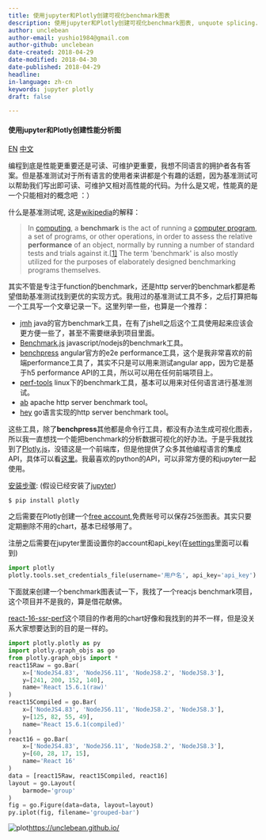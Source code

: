 ```yaml
---
title: 使用jupyter和Plotly创建可视化benchmark图表
description: 使用jupyter和Plotly创建可视化benchmark图表, unquote splicing.
author: unclebean
author-email: yushio1984@gmail.com
author-github: unclebean
date-created: 2018-04-29
date-modified: 2018-04-30
date-published: 2018-04-29
headline:
in-language: zh-cn
keywords: jupyter plotly 
draft: false

---
```


#### 使用jupyter和Plotly创建性能分析图

[EN](https://unclebean.github.io/performance-chart_en.html) [中文](https://unclebean.github.io/performance-chart.html)

编程到底是性能更重要还是可读、可维护更重要，我想不同语言的拥护者各有答案。但是基准测试对于所有语言的使用者来讲都是个有趣的话题，因为基准测试可以帮助我们写出即可读、可维护又相对高性能的代码。为什么是又呢，性能真的是一个只能相对的概念吧 ：）

什么是基准测试呢, 这是[wikipedia](https://en.wikipedia.org/wiki/Benchmark_(computing))的解释：

> In [computing](https://en.wikipedia.org/wiki/Computing), a **benchmark** is the act of running a [computer program](https://en.wikipedia.org/wiki/Computer_program), a set of programs, or other operations, in order to assess the relative **performance** of an object, normally by running a number of standard tests and trials against it.[[1\]](https://en.wikipedia.org/wiki/Benchmark_(computing)#cite_note-1) The term 'benchmark' is also mostly utilized for the purposes of elaborately designed benchmarking programs themselves.

其实不管是专注于function的benchmark，还是http server的benchmark都是希望借助基准测试找到更优的实现方式。我用过的基准测试工具不多，之后打算把每一个工具写一个文章记录一下。这里列举一些，也算是一个推荐：

* [jmh](http://openjdk.java.net/projects/code-tools/jmh/) java的官方benchmark工具，在有了jshell之后这个工具使用起来应该会更方便一些了，甚至不需要继承到项目里面。
* [Benchmark.js](https://benchmarkjs.com/) javascript/nodejs的benchmark工具。
* [benchpress](https://github.com/angular/angular/tree/master/packages/benchpress) angular官方的e2e performance工具，这个是我非常喜欢的前端performance工具了，其实不只是可以用来测试angular app，因为它是基于h5 performance API的工具，所以可以用在任何前端项目上。
* [perf-tools](https://github.com/brendangregg/perf-tools) linux下的benchmark工具，基本可以用来对任何语言进行基准测试。
* [ab](https://httpd.apache.org/docs/2.4/programs/ab.html) apache http server benchmark tool。
* [hey](https://github.com/rakyll/hey) go语言实现的http server benchmark tool。

这些工具，除了**benchpress**其他都是命令行工具，都没有办法生成可视化图表，所以我一直想找一个能把benchmark的分析数据可视化的好办法。于是乎我就找到了[Plotly.js](https://plot.ly/javascript/)，没错这是一个前端库，但是他提供了众多其他编程语言的集成API，具体可以看[这里](https://plot.ly/api/)。我最喜欢的python的API，可以非常方便的和jupyter一起使用。

[安装步骤](https://plot.ly/python/getting-started/): (假设已经安装了[jupyter](http://jupyter.org))

```shell
$ pip install plotly 
```

之后需要在Plotly创建一个[free account](https://plot.ly/feed/),免费账号可以保存25张图表。其实只要定期删除不用的chart，基本已经够用了。

注册之后需要在jupyter里面设置你的account和api_key(在[settings](https://plot.ly/settings/api)里面可以看到)

```python
import plotly
plotly.tools.set_credentials_file(username='用户名', api_key='api_key')
```

下面就来创建一个benchmark图表试一下，我找了一个reacjs benchmark项目，这个项目并不是我的，算是借花献佛。

[react-16-ssr-perf](https://github.com/aickin/react-16-ssr-perf/tree/new-prod-mode-15)这个项目的作者用的chart好像和我找到的并不一样，但是没关系大家想要达到的目的是一样的。

```python
import plotly.plotly as py
import plotly.graph_objs as go
from plotly.graph_objs import *
react15Raw = go.Bar(
    x=['NodeJS4.83', 'NodeJS6.11', 'NodeJS8.2', 'NodeJS8.3'],
    y=[241, 200, 152, 140],
    name='React 15.6.1(raw)'
)
react15Compiled = go.Bar(
    x=['NodeJS4.83', 'NodeJS6.11', 'NodeJS8.2', 'NodeJS8.3'],
    y=[125, 82, 55, 49],
    name='React 15.6.1(compiled)'
)
react16 = go.Bar(
    x=['NodeJS4.83', 'NodeJS6.11', 'NodeJS8.2', 'NodeJS8.3'],
    y=[60, 28, 17, 15],
    name='React 16'
)
data = [react15Raw, react15Compiled, react16]
layout = go.Layout(
    barmode='group'
)
fig = go.Figure(data=data, layout=layout)
py.iplot(fig, filename='grouped-bar')
```

![plot](https://unclebean.github.io/images/newplot.png)https://unclebean.github.io/